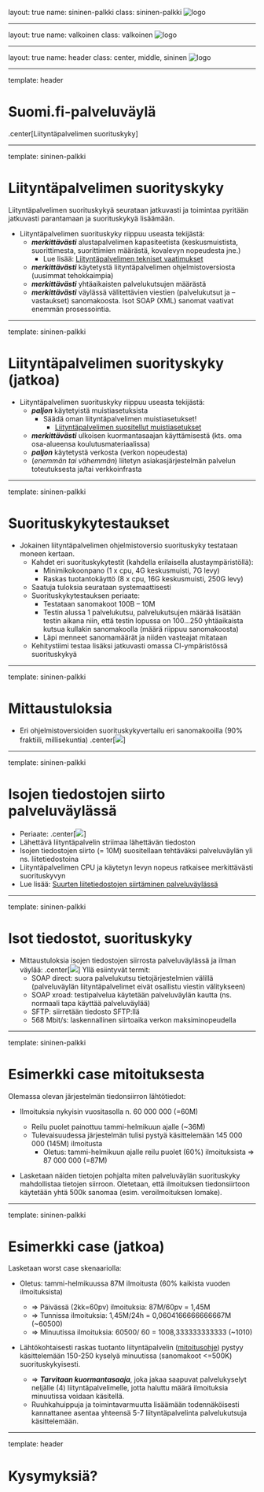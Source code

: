 layout: true
name: sininen-palkki
class: sininen-palkki
![logo](../suomifi_logo.svg)

---
layout: true
name: valkoinen
class: valkoinen
![logo](../suomifi_logo.svg)

---
layout: true
name: header
class: center, middle, sininen
![logo](../suomifi_logo.svg)

<!--DON'T TOUCH ABOVE THIS !!!!!! -->
---

template: header
# Suomi.fi-palveluväylä
.center[Liityntäpalvelimen suorituskyky]

---

template: sininen-palkki

# Liityntäpalvelimen suorityskyky

Liityntäpalvelimen suorituskykyä seurataan jatkuvasti ja toimintaa pyritään jatkuvasti parantamaan ja suorituskykyä lisäämään.

- Liityntäpalvelimen suorituskyky riippuu useasta tekijästä:
    + **_merkittävästi_** alustapalvelimen kapasiteetista (keskusmuistista, suorittimesta, suorittimien määrästä, kovalevyn nopeudesta jne.) 
        * Lue lisää: [Liityntäpalvelimen tekniset vaatimukset](https://esuomi.fi/palveluntarjoajille/palveluvayla/tekninen-aineisto/hyva-tietaa/liityntapalvelimen-tekniset-vaatimukset/)
    + **_merkittävästi_** käytetystä liityntäpalvelimen ohjelmistoversiosta (uusimmat tehokkaimpia)
    + **_merkittävästi_** yhtäaikaisten palvelukutsujen määrästä
    + **_merkittävästi_** väylässä välitettävien viestien (palvelukutsut ja –vastaukset) sanomakoosta. Isot SOAP (XML) sanomat vaativat enemmän prosessointia.

---

template: sininen-palkki

# Liityntäpalvelimen suorityskyky (jatkoa)

- Liityntäpalvelimen suorituskyky riippuu useasta tekijästä:
    + **_paljon_** käytetyistä muistiasetuksista
        * Säädä oman liityntäpalvelimen muistiasetukset!
            - [Liityntäpalvelimen suositellut muistiasetukset](https://esuomi.fi/palveluntarjoajille/palveluvayla/tekninen-aineisto/hyva-tietaa/liityntapalvelimen-suositellut-muistiasetukset/)
    + **_merkittävästi_** ulkoisen kuormantasaajan käyttämisestä (kts. oma osa-alueensa koulutusmateriaalissa)
    + **_paljon_** käytetystä verkosta (verkon nopeudesta)
    + (_enemmän tai vähemmän_) liitetyn asiakasjärjestelmän palvelun toteutuksesta ja/tai verkkoinfrasta

---

template: sininen-palkki

# Suorituskykytestaukset

- Jokainen liityntäpalvelimen ohjelmistoversio suorituskyky testataan moneen kertaan.
    + Kahdet eri suorituskykytestit (kahdella erilaisella alustaympäristöllä):
        * Minimikokoonpano (1 x cpu, 4G keskusmuisti, 7G levy)
        * Raskas tuotantokäyttö (8 x cpu, 16G keskusmuisti, 250G levy)
    + Saatuja tuloksia seurataan systemaattisesti
    + Suorituskykytestauksen periaate:
        * Testataan sanomakoot 100B – 10M 
        * Testin alussa 1 palvelukutsu, palvelukutsujen määrää lisätään testin aikana niin, että testin lopussa on 100…250 yhtäaikaista kutsua kullakin sanomakoolla (määrä riippuu sanomakoosta)
        * Läpi menneet sanomamäärät ja niiden vasteajat mitataan
    + Kehitystiimi testaa lisäksi jatkuvasti omassa CI-ympäristössä suorituskykyä

---

template: sininen-palkki

# Mittaustuloksia

- Eri ohjelmistoversioiden suorituskykyvertailu eri sanomakooilla (90% fraktiili, millisekuntia)
.center[![](../images/Palveluvaylan_suorituskykymittaus.png)]

---

template: sininen-palkki

# Isojen tiedostojen siirto palveluväylässä

- Periaate:
.center[![](../images/Isot_liitetiedostot.png)]
- Lähettävä liityntäpalvelin striimaa lähettävän tiedoston
- Isojen tiedostojen siirto (= 10M) suositellaan tehtäväksi palveluväylän yli ns. liitetiedostoina
- Liityntäpalvelimen CPU ja käytetyn levyn nopeus ratkaisee merkittävästi suorituskyvyn
- Lue lisää: [Suurten liitetiedostojen siirtäminen palveluväylässä](https://esuomi.fi/palveluntarjoajille/palveluvayla/tekninen-aineisto/hyva-tietaa/suurten-liitetiedostojen-siirtaminen-palveluvaylassa/)  

---

template: sininen-palkki

# Isot tiedostot, suorituskyky

- Mittaustuloksia isojen tiedostojen siirrosta palveluväylässä ja ilman väylää:
.center[![](../images/Isot_liitetiedostot_mittaustuloksia.png)]
Yllä esiintyvät termit:
    - SOAP direct: suora palvelukutsu tietojärjestelmien välillä (palveluväylän liityntäpalvelimet eivät osallistu viestin välitykseen)
    - SOAP xroad: testipalvelua käytetään palveluväylän kautta (ns. normaali tapa käyttää palveluväylää)
    - SFTP: siirretään tiedosto SFTP:llä
    - 568 Mbit/s: laskennallinen siirtoaika verkon maksiminopeudella 

---

template: sininen-palkki

# Esimerkki case mitoituksesta

Olemassa olevan järjestelmän tiedonsiirron lähtötiedot:
- Ilmoituksia nykyisin vuositasolla n. 60 000 000 (=60M)
    + Reilu puolet painottuu tammi-helmikuun ajalle (~36M)
    - Tulevaisuudessa järjestelmän tulisi pystyä käsittelemään 145 000 000 (145M) ilmoitusta
        + Oletus: tammi-helmikuun ajalle reilu puolet (60%) ilmoituksista => 87 000 000 (=87M)

- Lasketaan näiden tietojen pohjalta miten palveluväylän suorituskyky mahdollistaa tietojen siirroon. Oletetaan, että ilmoituksen tiedonsiirtoon käytetään yhtä 500k sanomaa (esim. veroilmoituksen lomake).

---

template: sininen-palkki

# Esimerkki case (jatkoa)

Lasketaan worst case skenaariolla:
- Oletus: tammi-helmikuussa 87M ilmoitusta (60% kaikista vuoden ilmoituksista)
    + => Päivässä (2kk=60pv) ilmoituksia: 87M/60pv = 1,45M
    + => Tunnissa ilmoituksia: 1,45M/24h =  0,0604166666666667M (~60500)
    + => Minuutissa ilmoituksia: 60500/ 60 = 1008,333333333333 (~1010)

- Lähtökohtaisesti raskas tuotanto liityntäpalvelin ([mitoitusohje](https://esuomi.fi/palveluntarjoajille/palveluvayla/tekninen-aineisto/hyva-tietaa/liityntapalvelimen-tekniset-vaatimukset/)) pystyy käsittelemään 150-250 kyselyä minuutissa (sanomakoot <=500K) suorituskykyisesti.
    + => **_Tarvitaan kuormantasaaja_**, joka jakaa saapuvat palvelukyselyt neljälle (4) liityntäpalvelimelle, jotta haluttu määrä ilmoituksia minuutissa voidaan käsitellä.
    + Ruuhkahuippuja ja toimintavarmuutta lisäämään todennäköisesti kannattanee asentaa yhteensä 5-7 liityntäpalvelinta palvelukutsuja käsittelemään.

---

template: header

# Kysymyksiä?